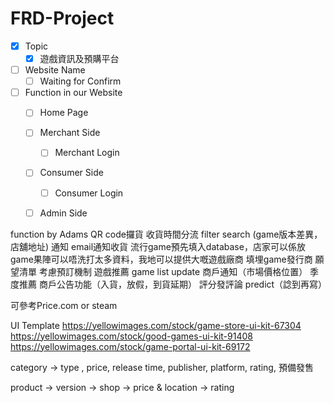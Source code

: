 # FRD-Project
- [x] Topic
    - [x] 遊戲資訊及預購平台

- [ ] Website Name
    - [ ] Waiting for Confirm

- [ ] Function in our Website
    - [ ] Home Page

    - [ ] Merchant Side
        - [ ] Merchant Login
    
    - [ ] Consumer Side
        - [ ] Consumer Login

    - [ ] Admin Side

function by Adams
QR code攞貨
收貨時間分流
filter search (game版本差異，店舖地址)
通知
email通知收貨
流行game預先填入database，店家可以係放game果陣可以唔洗打太多資料，我地可以提供大嘅遊戲廠商
填埋game發行商
願望清單
考慮預訂機制
遊戲推薦
game list update
商戶通知（市場價格位置）
季度推薦
商戶公告功能（入貨，放假，到貨延期）
評分發評論
predict（諗到再寫）

可參考Price.com or steam

UI Template
https://yellowimages.com/stock/game-store-ui-kit-67304 
https://yellowimages.com/stock/good-games-ui-kit-91408 
https://yellowimages.com/stock/game-portal-ui-kit-69172 

category -> type , price, release time, publisher, platform, rating, 預備發售

product -> version -> shop -> price & location -> rating
